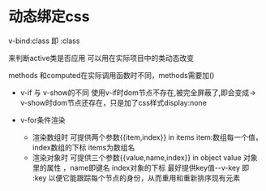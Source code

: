 # 动态绑定css
v-bind:class 即 :class
<div v-bind:class="{ active: true }"></div>来判断active类是否应用
可以用在实际项目中的类动态改变

methods 和computed在实际调用函数时不同，methods需要加()

- v-if 与 v-show的不同
  使用v-if时dom节点不存在,被完全屏蔽了,即会变成-> <!---->
  v-show时dom节点还存在，只是加了css样式display:none

- v-for条件渲染
  - 渲染数组时
    可提供两个参数{{item,index}} in items
    item:数组每一个值， index数组的下标 items为数组名
  - 渲染对象时
    可提供三个参数{{value,name,index}} in object
    value 对象里的属性 ，name即键名 index对象的下标
  最好提供key值--v-key 即 :key
  以便它能跟踪每个节点的身份，从而重用和重新排序现有元素
  
